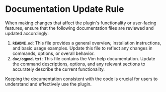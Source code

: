 # Documentation Update Rule

When making changes that affect the plugin's functionality or user-facing features, ensure that the following documentation files are reviewed and updated accordingly:

1.  **`README.md`**: This file provides a general overview, installation instructions, and basic usage examples. Update this file to reflect any changes in commands, options, or overall behavior.
2.  **`doc/ogpmd.txt`**: This file contains the Vim help documentation. Update the command descriptions, options, and any relevant sections to accurately describe the current functionality.

Keeping the documentation consistent with the code is crucial for users to understand and effectively use the plugin.
